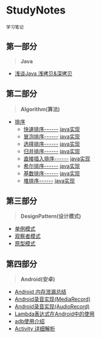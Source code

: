 # StudyNotes

	学习笔记

## 第一部分

> **Java**

* [浅谈Java 浅拷贝&深拷贝](https://github.com/dreamfish797/StudyNotes/tree/master/Java/浅谈Java浅拷贝&深拷贝.md)

## 第二部分

> **Algorithm(算法)**

* [排序](https://github.com/dreamfish797/StudyNotes/tree/master/Algorithm-learning/Sort)
	* [快速排序------](https://github.com/dreamfish797/StudyNotes/tree/master/Algorithm-learning/Sort/快速排序.md)	[java实现](https://github.com/dreamfish797/StudyNotes/blob/master/Algorithm-learning/Sort/Algorithm_impl_java/src/sort/QuickSort.java)
	* [冒泡排序------](https://github.com/dreamfish797/StudyNotes/tree/master/Algorithm-learning/Sort/冒泡排序.md) [java实现](https://github.com/dreamfish797/StudyNotes/blob/master/Algorithm-learning/Sort/Algorithm_impl_java/src/sort/BubbleSort.java)
	* [选择排序------](https://github.com/dreamfish797/StudyNotes/tree/master/Algorithm-learning/Sort/选择排序.md) [java实现](https://github.com/dreamfish797/StudyNotes/blob/master/Algorithm-learning/Sort/Algorithm_impl_java/src/sort/SelectSort.java)
	* [归并排序------](https://github.com/dreamfish797/StudyNotes/tree/master/Algorithm-learning/Sort/归并排序.md) [java实现](https://github.com/dreamfish797/StudyNotes/blob/master/Algorithm-learning/Sort/Algorithm_impl_java/src/sort/MergeSort.java)
	* [直接插入排序------](https://github.com/dreamfish797/StudyNotes/tree/master/Algorithm-learning/Sort/直接插入排序.md) [java实现](https://github.com/dreamfish797/StudyNotes/blob/master/Algorithm-learning/Sort/Algorithm_impl_java/src/sort/InsertionSort.java)
	* [希尔排序------](https://github.com/dreamfish797/StudyNotes/tree/master/Algorithm-learning/Sort/希尔排序.md) [java实现](https://github.com/dreamfish797/StudyNotes/blob/master/Algorithm-learning/Sort/Algorithm_impl_java/src/sort/ShellSort.java)
	* [基数排序------](https://github.com/dreamfish797/StudyNotes/tree/master/Algorithm-learning/Sort/基数排序.md) [java实现](https://github.com/dreamfish797/StudyNotes/blob/master/Algorithm-learning/Sort/Algorithm_impl_java/src/sort/RadixSort.java)
	* [堆排序------](https://github.com/dreamfish797/StudyNotes/tree/master/Algorithm-learning/Sort/堆排序.md) [java实现](https://github.com/dreamfish797/StudyNotes/blob/master/Algorithm-learning/Sort/Algorithm_impl_java/srcsort//RadixSort.java)
    
## 第三部分
    
> **DesignPattern(设计模式)**

* [单例模式](https://github.com/dreamfish797/StudyNotes/tree/master/DesignPattern/单例模式.md)
* [观察者模式](https://github.com/dreamfish797/StudyNotes/tree/master/DesignPattern/观察者模式.md)
* [原型模式](https://github.com/dreamfish797/StudyNotes/tree/master/DesignPattern/原型模式.md)

## 第四部分
> **Android(安卓)**

* [Android 内存泄漏总结](https://github.com/dreamfish797/StudyNotes/tree/master/Android/Android内存泄漏总结.md)
* [Android录音实现(MediaRecord)](https://github.com/dreamfish797/StudyNotes/tree/master/Android/Android录音实现(MediaRecord).md)
* [Android录音实现(AudioRecord)](https://github.com/dreamfish797/StudyNotes/tree/master/Android/Android录音实现(AudioRecord).md)
* [Lambda表达式在Android中的使用](https://github.com/dreamfish797/StudyNotes/tree/master/Android/Lambda表达式在Android中的使用.md)
* [adb使用介绍](https://github.com/dreamfish797/StudyNotes/tree/master/Android/adb使用介绍.md)
* [Activity 详细解析](https://github.com/dreamfish797/StudyNotes/tree/master/Android/Activity详细解析.md)
